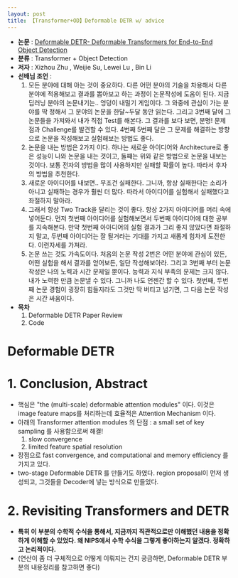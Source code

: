 ```yaml
---
layout: post
title: 【Transformer+OD】Deformable DETR w/ advice
---
```


- **논문** : [Deformable DETR- Deformable Transformers for End-to-End Object Detection](https://arxiv.org/pdf/2010.04159.pdf)
- **분류** : Transformer + Object Detection
- **저자** : Xizhou Zhu , Weijie Su, Lewei Lu , Bin Li
- **선배님 조언** :
  1. 모든 분야에 대해 아는 것이 중요하다. 다른 어떤 분야의 기술을 차용해서 다른 분야에 적용해보고 결과를 뽑아보고 하는 과정이 논문작성에 도움이 된다. 지금 딥러닝 분야의 논문내기는.. 엉덩이 내밀기 게임이다. 그 와중에 관심이 가는 분야를 딱 정해서 그 분야의 논문을 한달~두달 동안 읽는다. 그리고 3번째 달에 그 논문들을 가져와서 내가 직접 Test를 해본다. 그 결과를 보다 보면, 분명! 문제점과 Challenge를 발견할 수 있다. 4번째 5번째 달은 그 문제를 해결하는 방향으로 논문을 작성해보고 실험해보는 방법도 좋다. 
  2. 논문을 내는 방법은 2가지 이다. 하나는 새로운 아이디어와 Architecture로 좋은 성능이 나와 논문을 내는 것이고, 둘쨰는 위와 같은 방법으로 논문을 내보는 것이다. 보통 전자의 방법을 많이 사용하지만 실패할 확률이 높다. 따라서 후자의 방법을 추천한다.
  3. 새로운 아이디어를 내보면.. 무조건 실패한다. 그니까, 항상 실패한다는 소리가 아니고 실패하는 경우가 훨씬 더 많다. 따라서 아이디어를 실험해서 실패했다고 좌절하지 말아라. 
  4. 그래서 항상 Two Track을 달리는 것이 좋다. 항상 2가지 아이디어를 머리 속에 넣어둔다. 먼저 첫번째 아이디어를 실험해보면서 두번째 아이디어에 대한 공부를 지속해본다. 만약 첫번째 아아디어의 실험 결과가 그리 좋지 않았다면 좌절하지 말고, 두번째 아이디어는 잘 될거라는 기대를 가지고 새롭게 힘차게 도전한다. 이런자세를 가져라.
  5. 논문 쓰는 것도 가속도이다. 처음의 논문 작성 2번은 어떤 분야에 관심이 있든, 어떤 실험을 해서 결과를 얻어보든, 일단 작성해보아라. 그리고 3번째 부터 논문 작성은 나의 노력과 시간 문제일 뿐이다. 능력과 지식 부족의 문제는 크지 않다. 내가 노력한 만큼 논문낼 수 있다. 그니까 나도 언젠간 할 수 있다. 첫번째, 두번째 논문 경험이 굉장히 힘들지라도 그것만 딱 버티고 넘기면, 그 다음 논문 작성은 시간 싸움이다.
- **목차**
  1. Deformable DETR Paper Review
  2. Code 



# Deformable DETR

# 1. Conclusion, Abstract

- 핵심은 "the (multi-scale) deformable attention modules" 이다. 이것은 image feature maps를 처리하는데 효율적은 Attention Mechanism 이다.
- 아래의 Transformer attention modules 의 단점 : a small set of key sampling 를 사용함으로써 해결!
  1. slow convergence
  2. limited feature spatial resolution
- 장점으로 fast convergence, and computational and memory efficiency 를 가지고 있다.
- two-stage Deformable DETR 를 만들기도 하였다. region proposal이 먼저 생성되고, 그것들을 Decoder에 넣는 방식으로 만들었다.



# 2. Revisiting Transformers and DETR

- **특히 이 부분의 수학적 수식을 통해서, 지금까지 직관적으로만 이해했던 내용을 정확하게 이해할 수 있었다. 왜 NIPS에서 수학 수식을 그렇게 좋아하는지 알겠다. 정확하고 논리적이다.**
- (연산이 좀 더 구체적으로 어떻게 이뤄지는 건지 궁금하면, Deformable DETR 부분의 내용정리를 참고하면 좋다)